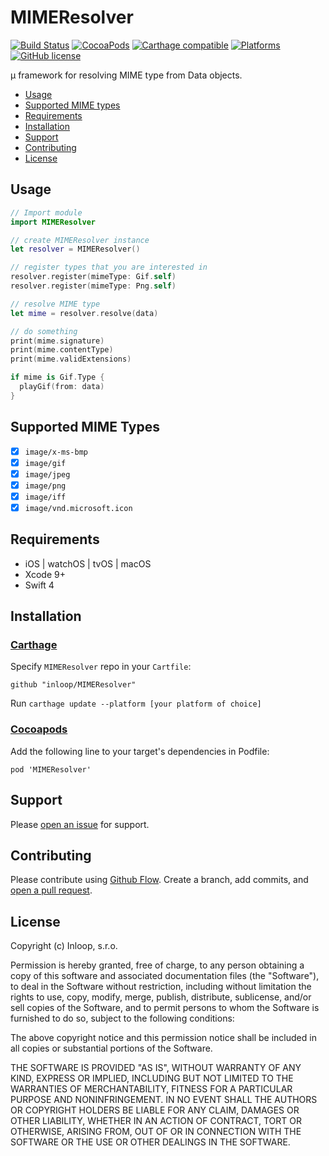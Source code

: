 # MIMEResolver 
[![Build Status](https://travis-ci.org/inloop/MIMEResolver.svg?branch=master)](https://travis-ci.org/inloop/MIMEResolver) [![CocoaPods](https://img.shields.io/cocoapods/v/MIMEResolver.svg)]() [![Carthage compatible](https://img.shields.io/badge/Carthage-compatible-4BC51D.svg?style=flat)](https://github.com/Carthage/Carthage) [![Platforms](https://img.shields.io/cocoapods/p/MIMEResolver.svg?style=flat)]() [![GitHub license](https://img.shields.io/badge/license-MIT-blue.svg)](https://raw.githubusercontent.com/inloop/MIMEResolver/master/LICENSE)

µ framework for resolving MIME type from Data objects.

* [Usage](#usage)
* [Supported MIME types](#supported-mime-types)
* [Requirements](#requirements)
* [Installation](#installation)
* [Support](#support)
* [Contributing](#contributing)
* [License](#license)

## Usage

```swift
// Import module
import MIMEResolver

// create MIMEResolver instance
let resolver = MIMEResolver()

// register types that you are interested in
resolver.register(mimeType: Gif.self)
resolver.register(mimeType: Png.self)

// resolve MIME type
let mime = resolver.resolve(data) 

// do something
print(mime.signature)
print(mime.contentType)
print(mime.validExtensions)

if mime is Gif.Type {
  playGif(from: data)
}

```

## Supported MIME Types
- [x] `image/x-ms-bmp`
- [x] `image/gif`
- [x] `image/jpeg`
- [x] `image/png`
- [x] `image/iff`
- [x] `image/vnd.microsoft.icon`

## Requirements
- iOS | watchOS | tvOS | macOS
- Xcode 9+
- Swift 4

## Installation
### [Carthage](https://github.com/Carthage/Carthage)
Specify `MIMEResolver` repo in your `Cartfile`:

```ogdl
github "inloop/MIMEResolver"
```
Run `carthage update --platform [your platform of choice]` 

### [Cocoapods](https://cocoapods.org)
Add the following line to your target's dependencies in Podfile:
```ogdl
pod 'MIMEResolver'
```

## Support

Please [open an issue](https://github.com/inloop/MIMEResolver/issues/new) for support.

## Contributing

Please contribute using [Github Flow](https://guides.github.com/introduction/flow/). Create a branch, add commits, and [open a pull request](https://github.com/inloop/MIMEResolver/compare/).

## License

Copyright (c) Inloop, s.r.o.

Permission is hereby granted, free of charge, to any person obtaining a copy of this software and associated documentation files (the "Software"), to deal in the Software without restriction, including without limitation the rights to use, copy, modify, merge, publish, distribute, sublicense, and/or sell copies of the Software, and to permit persons to whom the Software is furnished to do so, subject to the following conditions:

The above copyright notice and this permission notice shall be included in all copies or substantial portions of the Software.

THE SOFTWARE IS PROVIDED "AS IS", WITHOUT WARRANTY OF ANY KIND, EXPRESS OR IMPLIED, INCLUDING BUT NOT LIMITED TO THE WARRANTIES OF MERCHANTABILITY, FITNESS FOR A PARTICULAR PURPOSE AND NONINFRINGEMENT. IN NO EVENT SHALL THE AUTHORS OR COPYRIGHT HOLDERS BE LIABLE FOR ANY CLAIM, DAMAGES OR OTHER LIABILITY, WHETHER IN AN ACTION OF CONTRACT, TORT OR OTHERWISE, ARISING FROM, OUT OF OR IN CONNECTION WITH THE SOFTWARE OR THE USE OR OTHER DEALINGS IN THE SOFTWARE.

